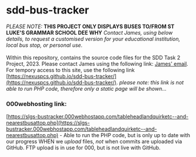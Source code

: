 # sdd-bus-tracker

*PLEASE NOTE:* **THIS PROJECT ONLY DISPLAYS BUSES TO/FROM ST LUKE'S GRAMMAR SCHOOL DEE WHY** *Contact James, using below details, to request a customised version for your educational institution, local bus stop, or personal use.*<br><br>
Within this repository, contains the source code files for the SDD Task 2 Project, 2023. Please contact James using the following link: [James' email](mailto:jamesac2024@student.stlukes.nsw.edu.au).
For tempory access to this site, use the following link [https://nexuspcs.github.io/sdd-bus-tracker/](https://nexuspcs.github.io/sdd-bus-tracker/). *please note: this link is not able to run PHP code, therefore only a static page will be shown...*

### 000webhosting link:
[https://slgs-bustracker.000webhostapp.com/tableheadlandquirketc--and-nearestbusattop.php](https://slgs-bustracker.000webhostapp.com/tableheadlandquirketc--and-nearestbusattop.php) - Able to run the PHP code, but is only up to date with our progress WHEN we *upload* files, *not* when commits are uploaded via GitHub. FTP upload is in use for 000, but is not live with GitHub. 
